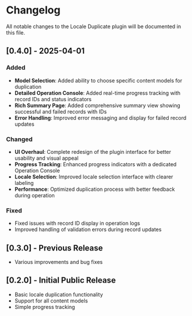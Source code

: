 # Changelog

All notable changes to the Locale Duplicate plugin will be documented in this file.

## [0.4.0] - 2025-04-01

### Added
- **Model Selection**: Added ability to choose specific content models for duplication
- **Detailed Operation Console**: Added real-time progress tracking with record IDs and status indicators
- **Rich Summary Page**: Added comprehensive summary view showing successful and failed records with IDs
- **Error Handling**: Improved error messaging and display for failed record updates

### Changed
- **UI Overhaul**: Complete redesign of the plugin interface for better usability and visual appeal
- **Progress Tracking**: Enhanced progress indicators with a dedicated Operation Console
- **Locale Selection**: Improved locale selection interface with clearer labeling
- **Performance**: Optimized duplication process with better feedback during operation

### Fixed
- Fixed issues with record ID display in operation logs
- Improved handling of validation errors during record updates

## [0.3.0] - Previous Release
- Various improvements and bug fixes

## [0.2.0] - Initial Public Release
- Basic locale duplication functionality
- Support for all content models
- Simple progress tracking
